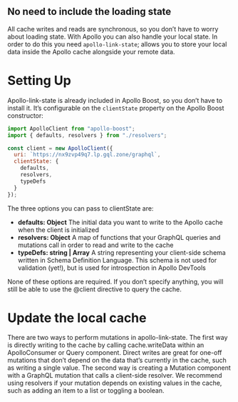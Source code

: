 ## No need to include the loading state

All cache writes and reads are synchronous, so you don’t have to worry about loading state.
With Apollo you can also handle your local state. In order to do this you need `apollo-link-state`; allows you to store your local data inside the Apollo cache alongside your remote data.

# Setting Up

Apollo-link-state is already included in Apollo Boost, so you don’t have to install it. It’s configurable on the `clientState` property on the Apollo Boost constructor:

```js
import ApolloClient from "apollo-boost";
import { defaults, resolvers } from "./resolvers";

const client = new ApolloClient({
  uri: `https://nx9zvp49q7.lp.gql.zone/graphql`,
  clientState: {
    defaults,
    resolvers,
    typeDefs
  }
});
```

The three options you can pass to clientState are:

- **defaults: Object**
  The initial data you want to write to the Apollo cache when the client is initialized
- **resolvers: Object**
  A map of functions that your GraphQL queries and mutations call in order to read and write to the cache
- **typeDefs: string | Array**
  A string representing your client-side schema written in Schema Definition Language. This schema is not used for validation (yet!), but is used for introspection in Apollo DevTools

None of these options are required. If you don’t specify anything, you will still be able to use the @client directive to query the cache.

# Update the local cache

There are two ways to perform mutations in apollo-link-state. The first way is directly writing to the cache by calling cache.writeData within an ApolloConsumer or Query component. Direct writes are great for one-off mutations that don’t depend on the data that’s currently in the cache, such as writing a single value. The second way is creating a Mutation component with a GraphQL mutation that calls a client-side resolver. We recommend using resolvers if your mutation depends on existing values in the cache, such as adding an item to a list or toggling a boolean.
